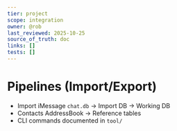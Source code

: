 ```yaml
---
tier: project
scope: integration
owner: @rob
last_reviewed: 2025-10-25
source_of_truth: doc
links: []
tests: []
---
```


# Pipelines (Import/Export)

- Import iMessage `chat.db` → Import DB → Working DB
- Contacts AddressBook → Reference tables
- CLI commands documented in `tool/`
